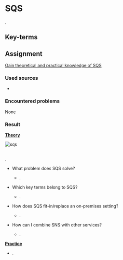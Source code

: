 # SQS

.

## Key-terms


## Assignment

<ins>Gain theoretical and practical knowledge of SQS</ins>

### Used sources
- 

### Encountered problems
None

### Result

**<ins>Theory</ins>**

![sqs](/06_AWS_3/includes/05-01_SQS1.jpg)<br><br>

.

- What problem does SQS solve?
    - .

- Which key terms belong to SQS?
    - .

- How does SQS fit-in/replace an on-premises setting?
    - .

- How can I combine SNS with other services?
    - .

**<ins>Practice</ins>**

- .